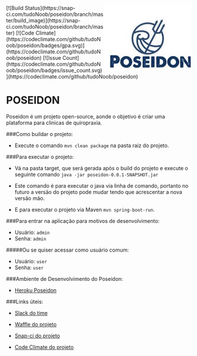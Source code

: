 <a href="http://promisesaplus.com/">
    <img src="/src/main/resources/poseidon_readme.jpg" alt="Poseidon Logo"
         title="Poseidon" align="right" />
</a>
[![Build Status](https://snap-ci.com/tudoNoob/poseidon/branch/master/build_image)](https://snap-ci.com/tudoNoob/poseidon/branch/master)
[![Code Climate](https://codeclimate.com/github/tudoNoob/poseidon/badges/gpa.svg)](https://codeclimate.com/github/tudoNoob/poseidon)
[![Issue Count](https://codeclimate.com/github/tudoNoob/poseidon/badges/issue_count.svg)](https://codeclimate.com/github/tudoNoob/poseidon)



# POSEIDON

Poseidon é um projeto open-source, aonde o objetivo é criar uma plataforma para clinicas de quiropraxia.

###Como buildar o projeto:

* Execute o comando  `mvn clean package` na pasta raiz do projeto.

###Para executar o projeto:

* Vá na pasta target, que será gerada após o build do projeto e execute o seguinte comando `java -jar poseidon-0.0.1-SNAPSHOT.jar`

* Este comando é para executar o java via linha de comando, portanto no futuro a versão do projeto pode mudar tendo que acrescentar a nova versão mão.

* E para executar o projeto via Maven `mvn spring-boot-run`.

###Para entrar na aplicação para motivos de desenvolvimento:

* Usuário: `admin`
* Senha: `admin`
 
#####Ou se quiser acessar como usuário comum:

* Usuário: `user`
* Senha: `user`
 

###Ambiente de Desenvolvimento do Poseidon:

* [Heroku Poseidon](poseidon-dev1.herokuapp.com)

###Links úteis:

* [Slack do time](https://tudonoob.slack.com)

* [Waffle do projeto](https://waffle.io/tudoNoob/poseidon)

* [Snap-ci do projeto](https://snap-ci.com/tudoNoob/poseidon/branch/master)

* [Code Climate do projeto](https://codeclimate.com/github/tudoNoob/poseidon/)


